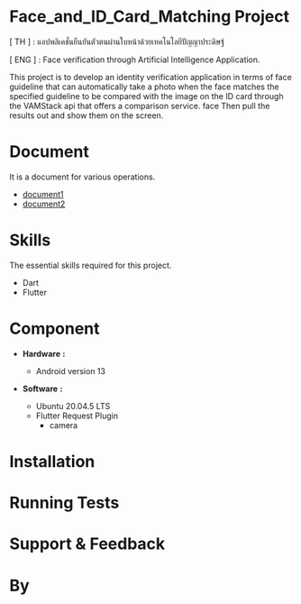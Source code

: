 # **Face_and_ID_Card_Matching Project**

\[ TH \] : แอปพลิเคชั่นยืนยันตัวตนผ่านใบหน้าด้วยเทคโนโลยีปัญญาประดิษฐ์

\[ ENG \] : Face verification through Artificial Intelligence Application.

This project is to develop an identity verification application in terms of face guideline that can automatically take a photo when the face matches the specified guideline to be compared with the image on the ID card through the VAMStack api that offers a comparison service. face Then pull the results out and show them on the screen.

# Document

It is a document for various operations.

  * [document1](https://www.dropbox.com/scl/fi/34ghgfcg1c5zgfs0oiaoy/.paper?rlkey=0aazup670fa85y12yhn52u5aj&dl=0)
  * [document2](https://www.dropbox.com/scl/fi/71uqkcr9mdogvmtz4v02m/kook.paper?rlkey=12ckk0g4lsnk4f15k7uhq5ycb&dl=0)

# Skills

The essential skills required for this project.

  * Dart
  * Flutter

# Component

 * **Hardware** **:**

   * Android version 13 

 * **Software** **:**
   
   * Ubuntu 20.04.5 LTS
   * Flutter Request Plugin
     * camera

# Installation

# Running Tests

# Support & Feedback

# By





